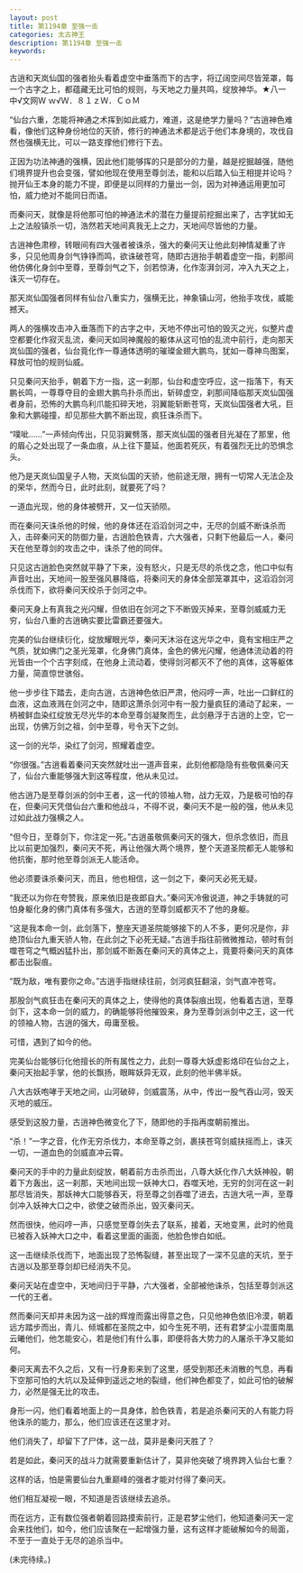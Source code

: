 ```yaml
---
layout: post
title: 第1194章 至强一击
categories: 太古神王
description: 第1194章 至强一击
keywords:
---
```


古逍和天岚仙国的强者抬头看着虚空中垂落而下的古字，将辽阔空间尽皆笼罩，每一个古字之上，都蕴藏无比可怕的规则，与天地之力量共鸣，绽放神华。★八一中√文网Ｗ ｗ√Ｗ．８１ｚＷ．ＣｏＭ

“仙台六重，怎能将神通之术挥到如此威力，难道，这是绝学力量吗？”古逍神色难看，像他们这种身份地位的天骄，修行的神通法术都是远于他们本身境的，攻伐自然也强横无比，可以一路支撑他们修行下去。

正因为功法神通的强横，因此他们能够挥的只是部分的力量，越是挖掘越强，随他们境界提升也会变强，譬如他现在使用至尊剑法，能和以后踏入仙王相提并论吗？抛开仙王本身的能力不提，即便是以同样的力量出一剑，因为对神通运用更加可怕，威力绝对不能同日而语。

而秦问天，就像是将他那可怕的神通法术的潜在力量提前挖掘出来了，古字犹如无上之法般镇杀一切，浩然若天地间真我无上之力，天地间尽皆他的力量。

古逍神色肃穆，转眼间有四大强者被诛杀，强大的秦问天让他此刻神情凝重了许多，只见他周身剑气铮铮而鸣，欲诛破苍穹，随即古逍抬手朝着虚空一指，刹那间他仿佛化身剑中至尊，至尊剑气之下，剑若惊涛，化作澎湃剑河，冲入九天之上，诛灭一切存在。

那天岚仙国强者同样有仙台八重实力，强横无比，神象镇山河，他抬手攻伐，威能撼天。

两人的强横攻击冲入垂落而下的古字之中，天地不停出可怕的毁灭之光，似整片虚空都要化作寂灭乱流，秦问天如同神魔般的躯体从这可怕的乱流中前行，走向那天岚仙国的强者，仙台竟化作一尊通体透明的璀璨金翅大鹏鸟，犹如一尊神鸟图案，释放可怕的规则仙威。

只见秦问天抬手，朝着下方一指，这一刹那，仙台和虚空呼应，这一指落下，有天鹏长鸣，一尊尊夺目的金翅大鹏鸟扑杀而出，斩碎虚空，刹那间降临那天岚仙国强者身前，恐怖的大鹏鸟利爪能扣碎天地，羽翼能斩断苍穹，天岚仙国强者大吼，巨象和大鹏碰撞，却见那些大鹏不断出现，疯狂诛杀而下。

“噗呲……”一声倾向传出，只见羽翼劈落，那天岚仙国的强者目光凝在了那里，他的眉心之处出现了一条血痕，从上往下蔓延，他面若死灰，有着强烈无比的恐惧念头。

他乃是天岚仙国皇子人物，天岚仙国的天骄，他前途无限，拥有一切常人无法企及的荣华，然而今日，此时此刻，就要死了吗？

一道血光现，他的身体被劈开，又一位天骄陨。

而在秦问天诛杀他的时候，他的身体还在滔滔剑河之中，无尽的剑威不断诛杀而入，击碎秦问天的防御力量，古逍脸色铁青，六大强者，只剩下他最后一人，秦问天在他至尊剑的攻击之中，诛杀了他的同伴。

只见这古逍脸色突然就平静了下来，没有怒火，只是无尽的杀伐之念，他口中似有声音吐出，天地间一股至强风暴降临，将秦问天的身体全部笼罩其中，这滔滔剑河杀伐而下，欲将秦问天绞杀于剑河之中。

秦问天身上有真我之光闪耀，但依旧在剑河之下不断毁灭掉来，至尊剑威威力无穷，仙台八重的古逍确实要比雷霸还要强大。

完美的仙台继续衍化，绽放耀眼光华，秦问天沐浴在这光华之中，竟有宝相庄严之气质，犹如佛门之圣光笼罩，化身佛门真体，金色的佛光闪耀，他通体流动着的符光皆由一个个古字刻成，在他身上流动着，使得剑河都灭不了他的真体，这等躯体力量，简直惊世骇俗。

他一步步往下踏去，走向古逍，古逍神色依旧严肃，他闷哼一声，吐出一口鲜红的血液，这血液溅在剑河之中，随即这萧杀剑河中有一股力量疯狂的涌动了起来，一柄被鲜血染红绽放无尽光华的本命至尊剑凝聚而生，此剑悬浮于古逍的上空，它一出现，仿佛万剑之祖，剑中至尊，号令天下之剑。

这一剑的光华，染红了剑河，照耀着虚空。

“你很强。”古逍看着秦问天突然就吐出一道声音来，此刻他都隐隐有些敬佩秦问天了，仙台六重能够强大到这等程度，他从未见过。

他古逍乃是至尊剑派的剑中王者，这一代的领袖人物，战力无双，乃是极可怕的存在，但秦问天凭借仙台六重和他战斗，不得不说，秦问天不是一般的强，他从未见过如此战力强横之人。

“但今日，至尊剑下，你注定一死。”古逍虽敬佩秦问天的强大，但杀念依旧，而且比以前更加强烈，秦问天不死，再让他强大两个境界，整个天道圣院都无人能够和他抗衡，那时他至尊剑派无人能活命。

他必须要诛杀秦问天，而且，他也相信，这一剑之下，秦问天必死无疑。

“我还以为你在夸赞我，原来依旧是夜郎自大。”秦问天冷傲说道，神之手铸就的可怕身躯化身的佛门真体有多强大，古逍的至尊剑威都灭不了他的身躯。

“这是我本命一剑，此剑落下，整座天道圣院能够接下的人不多，更何况是你，非绝顶仙台九重天骄人物，在此剑之下必死无疑。”古逍手指往前微微推动，顿时有剑噬苍穹之气概凶猛扑出，那剑威不断轰在秦问天的真体之上，竟要将秦问天的真体都击出裂痕。

“既为敌，唯有要你之命。”古逍手指继续往前，剑河疯狂翻滚，剑气直冲苍穹。

那股剑气疯狂击在秦问天的真体之上，使得他的真体裂痕出现，他看着古逍，至尊剑下，这本命一剑的威力，的确能够将他摧毁来，身为至尊剑派剑中之王，这一代的领袖人物，古逍的强大，毋庸至极。

可惜，遇到了如今的他。

完美仙台能够衍化他擅长的所有属性之力，此刻一尊尊大妖虚影烙印在仙台之上，秦问天抬起手掌，他的长飘扬，眼眸妖异无双，此刻的他半佛半妖。

八大古妖咆哮于天地之间，山河破碎，剑威震荡，从中，传出一股气吞山河，毁天灭地的威压。

感受到这股力量，古逍神色微变化了下，随即他的手指再度朝前推出。

“杀！”一字之音，化作无穷杀伐力，本命至尊之剑，裹挟苍穹剑威扶摇而上，诛灭一切，一道血色的剑威直冲云霄。

秦问天的手中的力量此刻绽放，朝着前方击杀而出，八尊大妖化作八大妖神般，朝着下方轰出，这一刹那，天地间出现一妖神大口，吞噬天地，无穷的剑河在这一刹那尽皆消失，那妖神大口能够吞天，将至尊之剑吞噬了进去，古逍大吼一声，至尊剑冲入妖神大口之中，欲使之破而杀出，毁灭秦问天。

然而很快，他闷哼一声，只感觉至尊剑失去了联系，接着，天地变黑，此时的他竟已被吞入妖神大口之中，看着这里面的画面，他脸色惨白如纸。

这一击继续杀伐而下，地面出现了恐怖裂缝，甚至出现了一深不见底的天坑，至于古逍以及那至尊剑却已经消失不见。

秦问天站在虚空中，天地间归于平静，六大强者，全部被他诛杀，包括至尊剑派这一代的王者。

然而秦问天却并未因为这一战的辉煌而露出得意之色，只见他神色依旧冷漠，朝着远方踏步而出，青儿、倾城都在圣院之中，如今生死不明，还有君梦尘小混蛋南凰云曦他们，他怎能安心，若是他们有什么事，即便将各大势力的人屠杀干净又能如何。

秦问天离去不久之后，又有一行身影来到了这里，感受到那还未消散的气息，再看下空那可怕的大坑以及延伸到遥远之地的裂缝，他们神色都变了，如此可怕的破解力，必然是强无比的攻击。

身形一闪，他们看着地面上的一具身体，脸色铁青，若是追杀秦问天的人有能力将他诛杀的能力，那么，他们应该还在这里才对。

他们消失了，却留下了尸体，这一战，莫非是秦问天胜了？

若是如此，秦问天的战斗力就需要重新估计了，莫非他突破了境界跨入仙台七重？

这样的话，怕是需要仙台九重巅峰的强者才能对付得了秦问天。

他们相互凝视一眼，不知道是否该继续去追杀。

而在远方，正有数位强者朝着回路摸索前行，正是君梦尘他们，他知道秦问天一定会来找他们，如今，他们应该聚在一起增强力量，这有这样才能破解如今的局面，不至于一直处于无尽的追杀当中。

(未完待续。)

